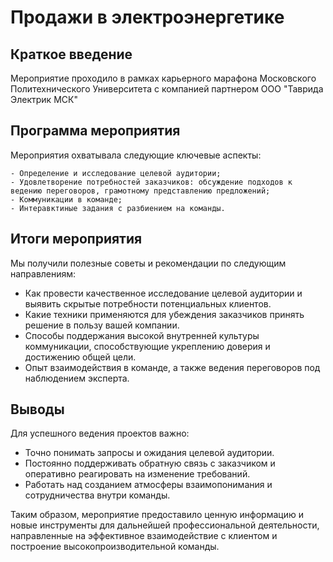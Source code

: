 # Продажи в электроэнергетике

        
## Краткое введение
Мероприятие проходило в рамках карьерного марафона Московского Политехнического Университета c компанией партнером ООО "Таврида Электрик МСК"

## Программа мероприятия
       
Мероприятия охватывала следующие ключевые аспекты:

    - Определение и исследование целевой аудитории;
    - Удовлетворение потребностей заказчиков: обсуждение подходов к ведению переговоров, грамотному представлению предложений;
    - Коммуникации в команде;
    - Интеравктиные задания с разбиением на команды.

## Итоги мероприятия
Мы получили полезные советы и рекомендации по следующим направлениям:

- Как провести качественное исследование целевой аудитории и выявить скрытые потребности потенциальных клиентов.
- Какие техники применяются для убеждения заказчиков принять решение в пользу вашей компании.
- Способы поддержания высокой внутренней культуры коммуникации, способствующие укреплению доверия и достижению общей цели.
- Опыт взаимодействия в команде, а также ведения переговоров под наблюдением эксперта.

## Выводы
Для успешного ведения проектов важно:
- Точно понимать запросы и ожидания целевой аудитории.
- Постоянно поддерживать обратную связь с заказчиком и оперативно реагировать на изменение требований.
- Работать над созданием атмосферы взаимопонимания и сотрудничества внутри команды.

Таким образом, мероприятие предоставило ценную информацию и новые инструменты для дальнейшей профессиональной деятельности, направленные на эффективное взаимодействие с клиентом и построение высокопроизводительной команды.
       


